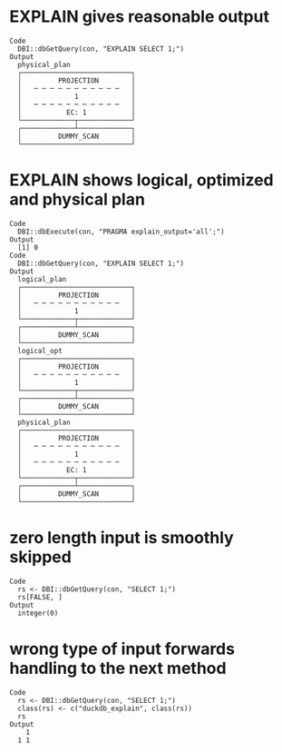 # EXPLAIN gives reasonable output

    Code
      DBI::dbGetQuery(con, "EXPLAIN SELECT 1;")
    Output
      physical_plan
      ┌───────────────────────────┐
      │         PROJECTION        │
      │   ─ ─ ─ ─ ─ ─ ─ ─ ─ ─ ─   │
      │             1             │
      │   ─ ─ ─ ─ ─ ─ ─ ─ ─ ─ ─   │
      │           EC: 1           │
      └─────────────┬─────────────┘                             
      ┌─────────────┴─────────────┐
      │         DUMMY_SCAN        │
      └───────────────────────────┘                             

# EXPLAIN shows logical, optimized and physical plan

    Code
      DBI::dbExecute(con, "PRAGMA explain_output='all';")
    Output
      [1] 0
    Code
      DBI::dbGetQuery(con, "EXPLAIN SELECT 1;")
    Output
      logical_plan
      ┌───────────────────────────┐
      │         PROJECTION        │
      │   ─ ─ ─ ─ ─ ─ ─ ─ ─ ─ ─   │
      │             1             │
      └─────────────┬─────────────┘                             
      ┌─────────────┴─────────────┐
      │         DUMMY_SCAN        │
      └───────────────────────────┘                             
      logical_opt
      ┌───────────────────────────┐
      │         PROJECTION        │
      │   ─ ─ ─ ─ ─ ─ ─ ─ ─ ─ ─   │
      │             1             │
      └─────────────┬─────────────┘                             
      ┌─────────────┴─────────────┐
      │         DUMMY_SCAN        │
      └───────────────────────────┘                             
      physical_plan
      ┌───────────────────────────┐
      │         PROJECTION        │
      │   ─ ─ ─ ─ ─ ─ ─ ─ ─ ─ ─   │
      │             1             │
      │   ─ ─ ─ ─ ─ ─ ─ ─ ─ ─ ─   │
      │           EC: 1           │
      └─────────────┬─────────────┘                             
      ┌─────────────┴─────────────┐
      │         DUMMY_SCAN        │
      └───────────────────────────┘                             

# zero length input is smoothly skipped

    Code
      rs <- DBI::dbGetQuery(con, "SELECT 1;")
      rs[FALSE, ]
    Output
      integer(0)

# wrong type of input forwards handling to the next method

    Code
      rs <- DBI::dbGetQuery(con, "SELECT 1;")
      class(rs) <- c("duckdb_explain", class(rs))
      rs
    Output
        1
      1 1
      

